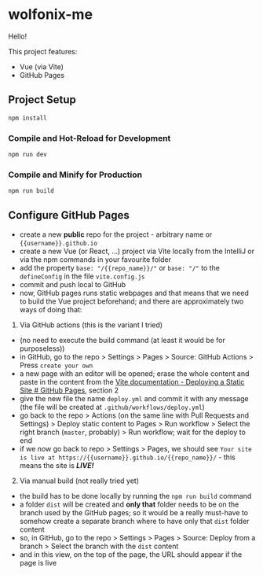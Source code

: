 # wolfonix-me

Hello!

This project features:
- Vue (via Vite)
- GitHub Pages

## Project Setup

```sh
npm install
```

### Compile and Hot-Reload for Development

```sh
npm run dev
```

### Compile and Minify for Production

```sh
npm run build
```

## Configure GitHub Pages

- create a new **public** repo for the project - arbitrary name or `{{username}}.github.io`
- create a new Vue (or React, ...) project via Vite locally from the IntelliJ or via the npm commands in your favourite folder
- add the property `base: "/{{repo_name}}/"` or `base: "/"` to the `defineConfig` in the file `vite.config.js`
- commit and push local to GitHub
- now, GitHub pages runs static webpages and that means that we need to build the Vue project beforehand; and there are approximately two ways of doing that:
1. Via GitHub actions (this is the variant I tried)
- (no need to execute the build command (at least it would be for purposeless))
- in GitHub, go to the repo > Settings > Pages > Source: GitHub Actions > Press `create your own`
- a new page with an editor will be opened; erase the whole content and paste in the content from the [Vite documentation - Deploying a Static Site # GitHub Pages](https://vitejs.dev/guide/static-deploy.html#github-pages), section 2
- give the new file the name `deploy.yml` and commit it with any message (the file will be created at `.github/workflows/deploy.yml`)
- go back to the repo > Actions (on the same line with Pull Requests and Settings) > Deploy static content to Pages > Run workflow > Select the right branch (`master`, probably) > Run workflow; wait for the deploy to end
- if we now go back to repo > Settings > Pages, we should see `Your site is live at https://{{username}}.github.io/{{repo_name}}/` - this means the site is **_LIVE!_**
2. Via manual build (not really tried yet)
- the build has to be done locally by running the `npm run build` command
- a folder `dist` will be created and **only that** folder needs to be on the branch used by the GitHub pages; so it would be a really must-have to somehow create a separate branch where to have only that `dist` folder content
- so, in GitHub, go to the repo > Settings > Pages > Source: Deploy from a branch > Select the branch with the `dist` content
- and in this view, on the top of the page, the URL should appear if the page is live